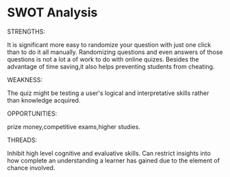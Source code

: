 # SWOT Analysis

STRENGTHS:

It is significant more easy to randomize your question with just one click than to do it all manually. 
Randomizing questions and even answers of those questions is not a lot a of work to do with online quizes. 
Besides the advantage of time saving,it also helps preventing students from cheating.

WEAKNESS:

The quiz might be testing a user's logical and interpretative skills rather than knowledge acquired.

OPPORTUNITIES:

prize money,competitive exams,higher studies.

THREADS:

Inhibit high level cognitive and evaluative skills.
Can restrict insights into how complete an understanding a learner has gained due to the element of chance involved.
